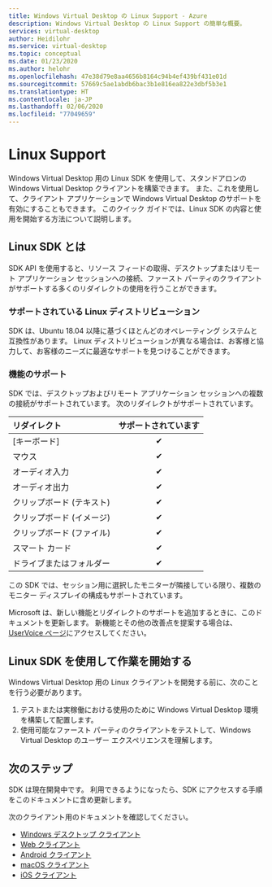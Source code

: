 ```yaml
---
title: Windows Virtual Desktop の Linux Support - Azure
description: Windows Virtual Desktop の Linux Support の簡単な概要。
services: virtual-desktop
author: Heidilohr
ms.service: virtual-desktop
ms.topic: conceptual
ms.date: 01/23/2020
ms.author: helohr
ms.openlocfilehash: 47e38d79e8aa4656b8164c94b4ef439bf431e01d
ms.sourcegitcommit: 57669c5ae1abdb6bac3b1e816ea822e3dbf5b3e1
ms.translationtype: HT
ms.contentlocale: ja-JP
ms.lasthandoff: 02/06/2020
ms.locfileid: "77049659"
---
```

# <a name="linux-support"></a>Linux Support

Windows Virtual Desktop 用の Linux SDK を使用して、スタンドアロンの Windows Virtual Desktop クライアントを構築できます。 また、これを使用して、クライアント アプリケーションで Windows Virtual Desktop のサポートを有効にすることもできます。 このクイック ガイドでは、Linux SDK の内容と使用を開始する方法について説明します。

## <a name="what-is-the-linux-sdk"></a>Linux SDK とは

SDK API を使用すると、リソース フィードの取得、デスクトップまたはリモート アプリケーション セッションへの接続、ファースト パーティのクライアントがサポートする多くのリダイレクトの使用を行うことができます。

### <a name="supported-linux-distributions"></a>サポートされている Linux ディストリビューション

SDK は、Ubuntu 18.04 以降に基づくほとんどのオペレーティング システムと互換性があります。 Linux ディストリビューションが異なる場合は、お客様と協力して、お客様のニーズに最適なサポートを見つけることができます。

### <a name="feature-support"></a>機能のサポート

SDK では、デスクトップおよびリモート アプリケーション セッションへの複数の接続がサポートされています。 次のリダイレクトがサポートされています。

| リダイレクト       | サポートされています |
| :---------------- | :-------: |
| [キーボード]          | &#10004;  |
| マウス             | &#10004;  |
| オーディオ入力          | &#10004;  |
| オーディオ出力         | &#10004;  |
| クリップボード (テキスト)  | &#10004;  |
| クリップボード (イメージ) | &#10004;  |
| クリップボード (ファイル)  | &#10004;  |
| スマート カード         | &#10004;  |
| ドライブまたはフォルダー      | &#10004;  |

この SDK では、セッション用に選択したモニターが隣接している限り、複数のモニター ディスプレイの構成もサポートされています。

Microsoft は、新しい機能とリダイレクトのサポートを追加するときに、このドキュメントを更新します。 新機能とその他の改善点を提案する場合は、[UserVoice ページ](https://go.microsoft.com/fwlink/?linkid=2116523)にアクセスしてください。

## <a name="get-started-with-the-linux-sdk"></a>Linux SDK を使用して作業を開始する

Windows Virtual Desktop 用の Linux クライアントを開発する前に、次のことを行う必要があります。

1. テストまたは実稼働における使用のために Windows Virtual Desktop 環境を構築して配置します。
2. 使用可能なファースト パーティのクライアントをテストして、Windows Virtual Desktop のユーザー エクスペリエンスを理解します。

## <a name="next-steps"></a>次のステップ

SDK は現在開発中です。 利用できるようになったら、SDK にアクセスする手順をこのドキュメントに含め更新します。

次のクライアント用のドキュメントを確認してください。

- [Windows デスクトップ クライアント](connect-windows-7-and-10.md)
- [Web クライアント](connect-web.md)
- [Android クライアント](connect-android.md)
- [macOS クライアント](connect-macos.md)
- [iOS クライアント](connect-ios.md)
